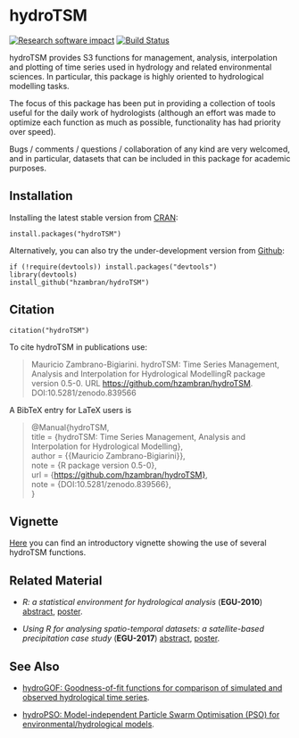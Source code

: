 # hydroTSM
[![Research software impact](http://depsy.org/api/package/cran/hydroTSM/badge.svg)](http://depsy.org/package/r/hydroTSM) [![Build Status](https://travis-ci.org/hzambran/hydroTSM.svg?branch=master)](https://travis-ci.org/hzambran/hydroTSM)

hydroTSM provides S3 functions for management, analysis, interpolation and plotting of time series used in hydrology and related environmental sciences. In particular, this package is highly oriented to hydrological modelling tasks.

The focus of this package has been put in providing a collection of tools useful for the daily work of hydrologists (although an effort was made to optimize each function as much as possible, functionality has had priority over speed).

Bugs / comments / questions / collaboration of any kind are very welcomed, and in particular, datasets that can be included in this package for academic purposes.


## Installation
Installing the latest stable version from [CRAN](https://CRAN.R-project.org/package=hydroTSM):
```{r}
install.packages("hydroTSM")
```

Alternatively, you can also try the under-development version from [Github](https://github.com/hzambran/hydroTSM):
```{r}
if (!require(devtools)) install.packages("devtools")
library(devtools)
install_github("hzambran/hydroTSM")
```


## Citation 
```{r}
citation("hydroTSM")
```

To cite hydroTSM in publications use:

>  Mauricio Zambrano-Bigiarini. hydroTSM: Time Series Management, Analysis and Interpolation for Hydrological ModellingR package version 0.5-0. URL https://github.com/hzambran/hydroTSM. DOI:10.5281/zenodo.839566


A BibTeX entry for LaTeX users is

>  @Manual{hydroTSM,  
>    title = {hydroTSM: Time Series Management, Analysis and Interpolation for Hydrological Modelling},  
>    author = {{Mauricio Zambrano-Bigiarini}},  
>    note = {R package version 0.5-0},  
>    url = {https://github.com/hzambran/hydroTSM},  
>    note = {DOI:10.5281/zenodo.839566},  
>  }


## Vignette 
[Here](https://cran.r-project.org/web/packages/hydroTSM/vignettes/hydroTSM_Vignette.pdf) you can find an introductory vignette showing the use of several hydroTSM functions.



## Related Material 

* *R: a statistical environment for hydrological analysis* (**EGU-2010**)  [abstract](http://meetingorganizer.copernicus.org/EGU2010/EGU2010-13008.pdf), [poster](http://www.slideshare.net/hzambran/egu2010-ra-statisticalenvironmentfordoinghydrologicalanalysis-9095709).

* *Using R for analysing spatio-temporal datasets: a satellite-based precipitation case study* (**EGU-2017**) [abstract](http://meetingorganizer.copernicus.org/EGU2017/EGU2017-18343.pdf), [poster](https://doi.org/10.5281/zenodo.570145).



## See Also 

* [hydroGOF: Goodness-of-fit functions for comparison of simulated and observed hydrological time series](https://github.com/hzambran/hydroGOF).

* [hydroPSO: Model-independent Particle Swarm Optimisation (PSO) for environmental/hydrological models](https://github.com/hzambran/hydroPSO).


